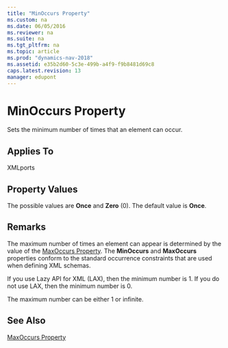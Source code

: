 ```yaml
---
title: "MinOccurs Property"
ms.custom: na
ms.date: 06/05/2016
ms.reviewer: na
ms.suite: na
ms.tgt_pltfrm: na
ms.topic: article
ms.prod: "dynamics-nav-2018"
ms.assetid: e35b2d60-5c3e-499b-a4f9-f9b8481d69c8
caps.latest.revision: 13
manager: edupont
---
```

# MinOccurs Property
Sets the minimum number of times that an element can occur.  
  
## Applies To  
 XMLports  
  
## Property Values  
 The possible values are **Once** and **Zero** \(0\). The default value is **Once**.  
  
## Remarks  
 The maximum number of times an element can appear is determined by the value of the [MaxOccurs Property](MaxOccurs-Property.md). The **MinOccurs** and **MaxOccurs** properties conform to the standard occurrence constraints that are used when defining XML schemas.  
  
 If you use Lazy API for XML \(LAX\), then the minimum number is 1. If you do not use LAX, then the minimum number is 0.  
  
 The maximum number can be either 1 or infinite.  
  
## See Also  
 [MaxOccurs Property](MaxOccurs-Property.md)